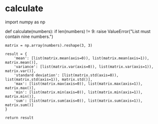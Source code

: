 # calculate
import numpy as np

def calculate(numbers):
    if len(numbers) != 9:
        raise ValueError("List must contain nine numbers.")
    
    matrix = np.array(numbers).reshape(3, 3)
    
    result = {
        'mean': [list(matrix.mean(axis=0)), list(matrix.mean(axis=1)), matrix.mean()],
        'variance': [list(matrix.var(axis=0)), list(matrix.var(axis=1)), matrix.var()],
        'standard deviation': [list(matrix.std(axis=0)), list(matrix.std(axis=1)), matrix.std()],
        'max': [list(matrix.max(axis=0)), list(matrix.max(axis=1)), matrix.max()],
        'min': [list(matrix.min(axis=0)), list(matrix.min(axis=1)), matrix.min()],
        'sum': [list(matrix.sum(axis=0)), list(matrix.sum(axis=1)), matrix.sum()]
    }
    
    return result
